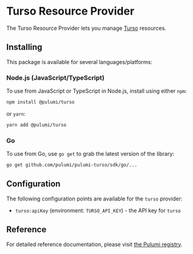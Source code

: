 # Turso Resource Provider

The Turso Resource Provider lets you manage [Turso](http://turso.tech) resources.

## Installing

This package is available for several languages/platforms:

### Node.js (JavaScript/TypeScript)

To use from JavaScript or TypeScript in Node.js, install using either `npm`:

```bash
npm install @pulumi/turso
```

or `yarn`:

```bash
yarn add @pulumi/turso
```

### Go

To use from Go, use `go get` to grab the latest version of the library:

```bash
go get github.com/pulumi/pulumi-turso/sdk/go/...
```

## Configuration

The following configuration points are available for the `turso` provider:

- `turso:apiKey` (environment: `TURSO_API_KEY`) - the API key for `turso`

## Reference

For detailed reference documentation, please visit [the Pulumi registry](https://www.pulumi.com/registry/packages/foo/api-docs/).

